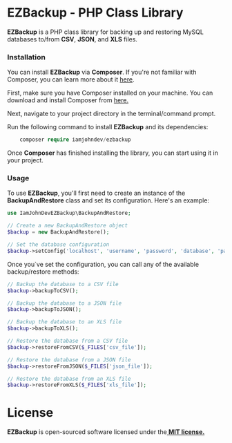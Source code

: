 # EZBackup - PHP Class Library
**EZBackup** is a PHP class library for backing up and restoring MySQL databases to/from **CSV**, **JSON**, and **XLS** files.

### Installation
You can install **EZBackup** via **Composer**. If you're not familiar with Composer, you can learn more about it [here](https://getcomposer.org/doc/00-intro.md "here").

First, make sure you have Composer installed on your machine. You can download and install Composer from [here.](https://getcomposer.org/doc/00-intro.md "here.")

Next, navigate to your project directory in the terminal/command prompt.

Run the following command to install **EZBackup** and its dependencies:
```php
    composer require iamjohndev/ezbackup
```
Once **Composer** has finished installing the library, you can start using it in your project.

### Usage
To use **EZBackup**, you'll first need to create an instance of the **BackupAndRestore** class and set its configuration. Here's an example:

```php
use IamJohnDevEZBackup\BackupAndRestore;

// Create a new BackupAndRestore object
$backup = new BackupAndRestore();

// Set the database configuration
$backup->setConfig('localhost', 'username', 'password', 'database', 'path/to/export_file', 'path/to/import_file');

```
Once you`ve set the configuration, you can call any of the available backup/restore methods:
```php
// Backup the database to a CSV file
$backup->backupToCSV();

// Backup the database to a JSON file
$backup->backupToJSON();

// Backup the database to an XLS file
$backup->backupToXLS();

// Restore the database from a CSV file
$backup->restoreFromCSV($_FILES['csv_file']);

// Restore the database from a JSON file
$backup->restoreFromJSON($_FILES['json_file']);

// Restore the database from an XLS file
$backup->restoreFromXLS($_FILES['xls_file']);

```

# License
**EZBackup** is open-sourced software licensed under the[ **MIT license.**](https://opensource.org/licenses/MIT " **MIT license.**")
